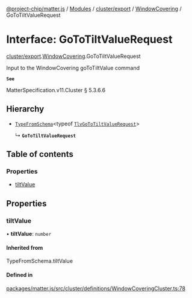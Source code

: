 [@project-chip/matter.js](../README.md) / [Modules](../modules.md) / [cluster/export](../modules/cluster_export.md) / [WindowCovering](../modules/cluster_export.WindowCovering.md) / GoToTiltValueRequest

# Interface: GoToTiltValueRequest

[cluster/export](../modules/cluster_export.md).[WindowCovering](../modules/cluster_export.WindowCovering.md).GoToTiltValueRequest

Input to the WindowCovering goToTiltValue command

**`See`**

MatterSpecification.v11.Cluster § 5.3.6.6

## Hierarchy

- [`TypeFromSchema`](../modules/tlv_export.md#typefromschema)\<typeof [`TlvGoToTiltValueRequest`](../modules/cluster_export.WindowCovering.md#tlvgototiltvaluerequest)\>

  ↳ **`GoToTiltValueRequest`**

## Table of contents

### Properties

- [tiltValue](cluster_export.WindowCovering.GoToTiltValueRequest.md#tiltvalue)

## Properties

### tiltValue

• **tiltValue**: `number`

#### Inherited from

TypeFromSchema.tiltValue

#### Defined in

[packages/matter.js/src/cluster/definitions/WindowCoveringCluster.ts:78](https://github.com/project-chip/matter.js/blob/0c058ae17fdba4c0b89b8b13c309011d51782299/packages/matter.js/src/cluster/definitions/WindowCoveringCluster.ts#L78)

